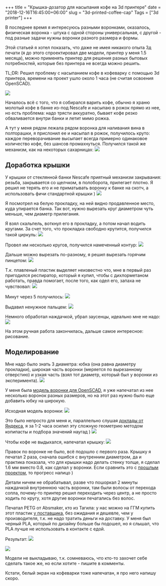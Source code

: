 +++
title = "Крышка-дозатор для насыпания кофе на 3d принтере"
date = "2018-12-16T16:45:00+06:00"
slug = "3d-printed-coffee-cap"
Tags = ["3d printer"]
+++

В последнее время я интересуюсь разными воронками, оказалось, физическая воронка - штука с одной стороны универсальная, с другой - под разные задачи нужны воронки разного размера и формы.

Этой статьей я хотел показать, что даже не имея никакого опыта 3д печати (я до этого спроектировал две модели, принтер у меня 1.5 месяца), можно применять принтер для решения разных бытовых потребностей, которые без принтера не всегда можно решить.

TL;DR: Решил проблему с насыпанием кофе в кофеварку с помощью 3d принтера, времени на проект ушло около 1 часа (не считая освоения OpenSCAD).

<img itemprop="image" src="https://lh3.googleusercontent.com/8AHAl0xgWUvr359m_eFOmpWy2HBtXnSL2vP1_VC7UI0abjlHIezz8lsqeiVfWnO6GRsHEJwQjua7ZZgWsKvQpHWNtLf3JGfZVnqZ2sTC5BMW_VazxPRl--pGuhGQkmW3LKtAwwUUTGjRyVUsxGjpZsEvKmi9SoMtxgBq-pD-el-5122_B51HQ4225bZ8QEbblK1KdSfnmfyNjRVefvWe5FC_N3ybzdMIBJLmQRtCWii0-hGL5hERvS2sz1xPCITIlGcaaDgDovghUXb4fi1H2DC8J9lDUliV56wPNVzE-xpeQVtb4IvRXi25lqwbp8B_s13yObqot-i2qwx5sV8EBt90fXf8spe7k_RfW79_Tefe9c8M1bq5uGTPmbPKCAXaUnWHHnmqllbp3H39HBF3IHN_M2brgcgiE_OhJlGsSLRcoe1pvAJNeQL2ANHLL72XWkDXolvgF3wU6TFDG9Ycmfo6kn_r7XJdb9M3CoSQZNE-X0Z_66TWHVcDxmRCGKo7hcbduIyg04__ditwSy3o-ogviGfYSVG_HkSqyE5dEzv8d9FUR--9CkME8B7FRz4kpA2KCi-viEFqoakG0RpfFiRez8qcKPEEJqLFwbIVq-ULQgT6BhuGaQBcXrOWu8pG_KUi370M6V_AeyQr4miIUYDhdT9Earhi_cTKSBvbusjAV1bGgGGhnL0UoOR8Oo1HLEzUdm71B4YZlNNKaA=w1474-h1106-no" />
<!--more-->

Началось всё с того, что я собирался варить кофе, обычно я храню молотый кофе в банке из-под Nescafe и насыпаю в рожок прямо из нее, но есть проблема: надо трясти аккуратно, бывает кофе резко обваливается внутри банки и летит мимо рожка.

А тут у меня рядом лежала рядом воронка для наливания вина в полторашки, я прислонил ее и насыпал в рожок, получилось круто: каждое переворачивание высыпает всегда примерно одинаковое количество кофе, без шансов промахнуться. Получился такой же механизм, как на некоторых сахарницах:
<img src="https://lh3.googleusercontent.com/TnNLxwIkDM3zPWr8Niaj0bWUSkRy-o1PxZlKfVEKmNeAM0xQzKpIFUlw5_Pb7kHZ49gl_x9QxWgZ_78_sg1ZSDGl8O-UjCGGWqW1R1xVJgxVAKRxA1NSE7PCt8JMW0BFI3C8COqVdtkt50ECaXpN1l8mNRn_eRfN1KVWzAwrCSgzcaFZJ2elKDyxydXu8uANsZjwWQaMRmNLKJtQMWjSR6VyGH2RLKBEfuDCExSlfpoV8qZpGvvCfJz1b2NQBHtyjC28IGti_ssyAK_LX7NO4dQht-CUk4Uh2YY2Hrku4Yk12koah14U6ZyOLlRwOwNhOql84K4oRzJ2caKO3WcbTpQ1M4mSrTK6MUjzhIS7jZ6uRCb0osuRNpG9wAAVcmc6LfD7H522JqkAZ1eH2a9XA3FCE2cruJk0Ck0uLBigZrc51i6hMt9-maOtCCpNUYzbOVi_qyZB-jE5Vch_qhzRmfQln-Pn5ISwlV2HFZDu-c7HvxoDnXxjQ9VNXXktz-2Kzz9uOmRcNUSVIbQB3GzcZYaHov9QrNKIgLk3qlxeTrDXtQpbNS3SK5anrKd4jn9sOuzkQXtFH2JZpx3H9YTHtpzZxXGDhYOUDVY579MpLKEW2e9ohs_H5xrIiizb2XsE3nUd8ABg-wQ2KOz0d92I4QBreHULyfX8BIpwMVpYD9TBIS3PREVNbSqnpnWY5zS9H3M-yc-ON_1cwCyROw=s1334-no"/>


## Доработка крышки

У крышки от стеклянной банки Nescafe приятный механизм закрывания: резьба, закрывается со щелчком, в полоборота, прилегает плотно.
Я решил не терять его и не приматывать воронку к банке на скотч, а использовать фичи стандартной крышки )
<img src="https://lh3.googleusercontent.com/WTt8iBxds_RuYN_7kNCrym2f0h-0P1xT_LBcpdPPUbtnuxG1uMC64utpId1Kgc6PusgWpJhTJGx7Q1IHdV8VLTA667pdpFomacaB086deuE9DhcPylze__EP9C_rkk8hrw6pU6Oj86SvAdbMlg6OvUE_L5FMpNHEraPyDalUu0llLYyyYbhGz54lbJMAvkl8S_y9Yr5pt4mVNGf-Htf63s5vCJTbNb8SPahY2k7Tpzuzd0QSQmvjedKPUxQu5tsZf_wrSaiM0rg1XdSnamxE2SWeJgMEnMTyensawDE2-MmcPascsFkQjU7WDw_xV5l2rmK0vTH3sZVHHYPjzVnMcEgWhYcGwpm089zYD4JLMkW-lbPYu_6lxOK9MVut5F6Au0tUpM_zjj9t-fVSJSBTxiOTxZgIhsCB-TIMYSoWe4ALOz5DzG5CaYpODbcxK0zRIWuGMYky79eWlKQfBjomp8ifux5mfz39_2BLMeosGqvyTlP7M27M60miJ40xByGLV_dq2hnGzsgH3FJ2lEKTdznVzJlS5L-OraYF7KTEmV4rA1xKJj7m39ldrmJ9zdoMCTVHL0EqWCZWaiJeYEIp2ipleuEc-rvwAm5PfuEH5MCTnVkMq5a9BeM-DfN6IRY1wqjOeJaSgMClvkgdT8RmdzGEojagEItQy_dvJ3n-HpFQMfxyUR6PGZ-sZkHCelu22hv_fYqnMmN53SawHw=w1001-h1334-no"/>

Я посмотрел на белую прокладку, на ней видно продавленное место, куда упирается банка. Так вот, нужно вырезать круг диаметром чуть меньше, чем диаметр прилегания.

Я взял скальпель, воткнул его в прокладку, а потом начал водить кругами. За счет того, что прокладка свободно крутится, получился такой циркуль:
<img src="https://lh3.googleusercontent.com/PSC7jgLUFQOXvnKBRZpgaY5QLIfTgA3_1mRTt6J2jVkadUnfhLE5NxaSP6IcPp2YI8a8JfDusfuRUV6xVmSU3lcl9XilmIqqx-1MbWmVH1_rVR9WQMHqw7CMDiDxGxFL60iEoGYKK25SaH5Bl2f6QIZdXGNOq4GoLss35kXS5HFjL4WSK9MOwrCP1rVkWlKejC6NPqZBVb4FhfoiYSYzd9DJoIWFdNzR7PIa_JVdDu2Ar5DE-IBy21oRdbaVdcmWf-F2Md5MRXGGxIRFYwBechHMbzeB_1irJQ2IJgblZnsytMwHH-XfVfloCEUBkQ_s6JAcZrzHCJu7mEqCxSaJuMYu3FYDpfIAwDGz_UqUg5B_Vp5RdlNkSTh_mSBo2mEvokRTRWBj7lOE2nkoFTx9-DZl4709YEuvf38bdJ-x4uBlTsC1QHmUkS0IUMcZL4fVCkHVXz06ca1JmalNBhVcudz2WuEqon8pqzKdlmi5SkY6WWKO-MBFx3Gxo2XeM2VXWQH8hKrhquG-JLqmX8aeLYKhOvPm0icArnnNY-LuFao8lD3F8y6FgY-ek4yEEyCnE0o-xdveB8-aBI4kHWuKJn0B2_m3cKS__FwaP3PyThzeUypT2GWGtM8h49owse8Keyx3fwbPdlJbWloiQ9ebvDUMzsYIa9ZYqHHRW7-eqS7dX3iwsS-uPPb0pGPFTJnLTK2FS_eLJJFVJFU29A=w1001-h1334-no"/>

Провел им несколько кругов, получился намеченный контур:
<img src="https://lh3.googleusercontent.com/GurU933XGXeH_yt-v2-2pFclQov16aOj52g7mzzpg2rYFGmoEdTkjHqvTx_NXSo7WyU6ZeP-KlhmuWfTJnD7Sm0qayZuugONKrjVkhbztXP9a62Kwerv9r5YmOfHKC_yhpjeBhR-ePYYtAE7nffMhYM6Hx0NLG4NCLz9bpSL7MJla0i6I5GYL7XAR47soTbURhiK_vJMT6Vpj79hUzm6VeJdutzjKiaU63cxTZADGmi6V_99jyMHQhjFYWf1SRhFA4Dg8-Px9Xi0Gym4Z1U88gyY8ZZMLM4tNRFflPEuczX5jfhzin5FTCbuOc3RqaovzsWeZxfxnfxBh4QhubFrRKLalCfcfwsn-KGLLES__nhBbNk3N9m9NgCoGRZwh55zNPp0wDWhswPANgyJamrHgNp3jwZaUrze8-La7__GWmXNoff0sPi-6Du_oYwyCDsz-5xQj2pyvZQVYbo2i4E4t7A4A3mnn9KdrOoIslXLouAsh_fiVi-eRnKFhd4KpzHZf2KEO7gUdaaTYfgyo45FwuURUYBg28cnQCZ7uOYk2dHEShjKnXd26FfbMdY7bmlEgacTkCRZxo2_XID8a6i5sL-ARKUgcLFWM-SsHSaOhYkWYzXFHVvFA39AeQX5MqF7jZaOKslNPl34S6fLUQ3X3ipR3P5I15B-mTula8bju8YEeDqkMPpssJK-HyoTzJYspQ6G7v2fwMwB9QaXmA=w1001-h1334-no"/>

Дальше можно вырезать по-разному, я решил вырезать горячим пинцетом:
<img src="https://lh3.googleusercontent.com/NzokTsS0b05MNicQkvcSzcMooOLLZOtt5MnYdtyJVUMC6cZgVtDNSmDqvSOW586RB2j1my8vX_6vanta_nuIC41wM-ReJm7_aM_qY56GKBDBdR3WpGMtAnEfryJ1TJ4uEK-1ERqpRQeTfvVVGM80H-LE_qpmEA6Z5fd3bcWKwPthAr0swMWhg38JbCAU5TMGv2igR0VWff7IUgGc1KyNDRIRdTxKgT6Lcvrm9o9uZRm8iuCtNRQRUPSlj38dvTcB-izdGG7Q5eoWY6oZ70d6C_z4eJ4t957Wmm3zYHHKHUoncJglePvjx_v5dD_iOErKnfChdVGkDz_p-UIZqo5FIOhEvUG3f-8I3Af_A-2mUlRK3dE20JInB1RaxUAZ5FSlKhAZLa9TCqR1AdVTAoUysQmwAZgRgIxWmLLAbCMMRcsF3PqO5E_663XbJ8mseGy98TdDnQHATMEQPFbUiJoWpMdMvE5JJ6u-E3ZBiQJjLdPEx2NRYi-Tp47IGWAkBUh_rw7QHjGuh4vo_BfbDimxNWSGyszvx9sKx0e3HId7uzcpS4jr-_7wOBUkCQaxmowc9ph7oebtOieaMiIgjXhbn6mVfCJydRctTByx4dm0QgOn4ohK1180tfWpeg8mm6BootGB1eLFZrYfFIYn9NnVHlKzQQYbEUA-T4su_q0Xm-Ch6sYo12Cnd73i5tVuycU_b470PeMa2J5P2f2P5Q=w1474-h1106-no"/>

Т.к. плавленый пластик выделяет неизвестно что, мне в первый раз пригодился респиратор, который я купил, чтобы с дихлорметаном работать, правда помогает, после того, как одел его, запаха не чувствовал:
<img src="https://lh3.googleusercontent.com/UO9eMMLDoF96wNFhhgt52mgFO9SpoQ5dlm2v0XXpgZRydnq0-VfILVCLWeyIR6qwJOE9tLOtTzQWdK7kQphXitC35EPJBw-7Wd9Q5pyJOKpztQRZTML5unOJ_Kf1EwBNePFqzM-JiIjYJphiNg1wqRr5OV1VfaC5_vQmMvhvgRumwjeKU98gycdjjwi7ma88ot2pByWztIiPZC9MaFoNRp05-zRjjBPvNAadI_3Mmusji71Almz2TpFxVB5gwXsbPgXGszDu43vg4cfVKGIPMdgywEYC9Vyp3p3u63yToKwElHkCcQ5FN-YyD7M2UcgQQLcIPNqVcIw6GXkqLS2lxOs86Iy0IkHITBe9GljEWIIrM8bJ6TlQaeAoEtphw0ItPgQYdTqFu5IG2d-h-as9bg9hIrEfvTFKI1qVbv4bmFNFRLrPZUeNx0Mgqyt8S3VNSxjw9yYEckOraAeS96iInSUhuKgq_aGAEWKnO9I0EHD6F5iy3XYeXjJYuYO9BgvrBsv06z5Za6kufsUjUuwIeemQ0ELnmM9qEmaBXxgJMxgRUE8DSRscirXQY7lhvsFSMV9dQk9Md1ZqTndfY9j1EU0dhzfOLAUlChvfYoFHE8gRIvOxjRSGXJ8ffeYw-4clJcyJXHT5DYJfkV1DZL82QjyoeOs22VEBsgXrSSz0coWBJroeu67QApQf4PSE6qa1SyhqiVso1IrUayO5jA=w999-h1334-no"/>

Минут через 5 получилось:
<img src="https://lh3.googleusercontent.com/LECYPtsoa-taE7s8lHZvUP8rc-Z_ltPipzGYDPeBeMzxLOrONsVflKeXGELhAe-9IKfsGfExjkhHjrR0PGqpjQTCMAX0fce6GBcPEJo-cxIVG70u6YBz5bolrbYlAMz7y1BVYgseb8BT_mYNL8y5zOSeKFzEvpChYGEMu0Dy6bWpUF6flnQXwkpllyUB7DZafGXMXA1TyDhMCH_2IdQ7LSuFWpsdwXmvfJfghA2vvPH-USj7c-TWL4ekCFxnBdKxevxhXs9tmknP63g6IBPRSKfc_Q_Uyt1-19OXEcGfxNp-jobK5FJfXtvtNWcDdQaMBiWw9KIZ8yWiDyFQMF6W5Hh2yyKioF62noTPibiQzJ-Lb1AkwajFSaTDS4HYGDL2Ilv09VPJYIlUuRQayhn8GX2IPorOUjMI8fN0s_sBil3t5HfsVNa0BPMYCApK_bAPa25PwvDCmRixjlg6H1wc9J3VbPTwpUdHMJuPtgbo7unv4Pb9ygjel34Bu3MU2Iv6OZIlwdrtPiLwoynRwIVSDgIQ-ByLVMjpXgyZPmYTCCLBBU7mlD0BxXYHsO7ekl9Ldb-RQ_7GY9hkuuccbQ3MmuLsm_d2c0e4xb6LEYqwKZenb4sbKjY6QIh9DP2VIl6MS74tYD_nmBMvQTt-z7GlBSHpJ7iNalmebf45PZOI4dEiPApVLlQOURBoDKvxO4rD_uzdOFSVXx_o0UeBQQ=w1474-h1106-no"/>

Выдавил ненужное пальцем:
<img src="https://lh3.googleusercontent.com/0F2xsPKEErWDSGUnbY1_ZAX10V8Ae8AT36sqJH3dullZ6B2atyXRU1QmRqh6t80Tdo14S5dn7keqoIdaJRzopPSOi_jfIQdRHs9zLLlT7ygRV__VcEz0zi35N7_eTyaDqvFm4RfcpS_Mdbq1SQjtl9gfVRUtz94FYWnrq5i06nOeP6RUf_8WeE2UhD1mOG4UHcAu7UWbUR_R2h3CM3WmdWBiJzFWkqiTSTJw2LDKGHPDbZ5WGieTMxII14trCuGcu4PLn8p_wbuYX-4Giuj-oXZrOB8zM5aX4NZY87DM0UcNdREdAzuLWp9I4l8GTAw2im1f7BiqwO0kaWuGofbea3XqGpX4sc9jlPEIjqstIAei41oFetfuAPERhCJpBuufQG--0pdkeOU06Spmp4DEZ23UVauow5fNZBycuYvqUEZVY7p8upB0G_9_6Vxp4Ltyb9INn6lUvhEi2V5MXtcbqUN8E9ZoQVGLRFEkw9agCkGw34WWzzphMaQ9E8SW06LthaKzshkMBwYTbkf_7qGWmdRdHr16iycU56ZA99q-krwBshFrcBjd30C8WmtL_-Z0WQcnoIFREDmQJzMhA4TBz7dwJ0f0Yl11ghgk3Ij5UoP_pLYqZqMmP28Smw4lY9Ez3UDjxNwA0pyz4v8INzAXJYCB=w1474-h1106-no"/>

Немного обработал наждачкой, убрал заусенцы, идеально мне не надо:
<img src="https://lh3.googleusercontent.com/VWKDd_9OtrXFKkIgljSqqxwGMBQD7FvxpeawR8N4af7p7mgg5U1BK_ynl4F-r5pI1Hyu1CWFUcGfZtUJlEaHwEpNZELcLawyFKq_xFYPrXaFOkAgi9om04tSMpYM7fUmvxK1lfI2rnQzfAaIUztBVmIEYhF227XkDP-Gt3cKDI3KLko5HHfkUBdGsagoMnouUzqIvttYNLPZMO3Guvf5Xb2IanwkIe75LMMAh_LFrQ_Y3psvBWMceJHFUGWQqBESwBjRImIiVkMc0dHAtfDJjbwlLMHeGjhfxMmJIAdMi_1XmQn8-NvDBrE6BU6Y1-VJfU4zX9zdhffbEq-rV2RDEem7oFA6dN2lkgyTK18q3AoQ7qR2hO0X1cTmIdEp33bZ5ZXjQBMAyEHUn_YbANd4weZ5IkI-nuXOmVzyyii2QclJY4xGw8InXT3J2CaO_Eli1H6kH_8b4L7Xg7RnycA_4UWlQu0zsgqIQ1mjNd_kkP-RDAmSd1xybutVQXpCVluUpeMmVSCxn1ufZLRmfvo7sNDe7aKwZqsBVD7kcg47Av6swgH1ift8Qm5RnN_lL4Kipp_YDMLc4lGKZdlXIe5N6aUhOoXQcQuv6bu9sKm6kvH0s62AU_320uBvVKEMKiwVORdfwTfL7MpjZ3GJEZpfXbVg1jPFv1voDQx07auG6u5VAzRh0-A_8XP6m9DyEaiCU3BmDsgJwFwFZCLgTQ=w1001-h1334-no"/>

На этом ручная работа закончилась, дальше самое интересное: рисование.

## Моделирование

Мне надо было знать 3 диаметра: юбка (она равна диаметру прокладки), широкая часть воронки (меряется по вырезанному отверстию) и узкая часть (взял тот диаметр, который был у воронки из эксперимента).
<img src="https://lh3.googleusercontent.com/JwNWuIMcXbYVPQPBDS4flSZTNiiRfsuGcwn-e4957lb1uPxLOer-NaAaHpC-RUjDTkJmDBnN61dk7c212nM2XeUn3DGh6RISkb19Dtzw5TtG3LFPcsMw2NkTWLc6y-cBIUmi6f4HefVhrZ2SZwC9btT2MKqOiMLpkpWsPk9k4ekUizvWhhgsXa_oTr5PwyB7s6_a1oxCxjW28-weA_u9wtX1r5pb4uFwK-0JyRuhZkLxKj_g-Ra1VxcC0_-orM_H1CT-UxgvvFmmGldkBNpOUtApUY_-ZSugzansmBudvELGYKLOfq7ONUHq7wrTp0egEkqON1bb_C8tEw2RNKpEFNrGwdindn2xl7kznT20NQlSGtXaOQQrGqwHjLlA5EP5rOtsjBpla0onCMJCQq8O6SZC6e08YithYjgkKGwPwlbqPOk5prA2IQzev_8RZtnofzvBzQsroPLXHvtSxEEG1piyB3zmKeiXigFk1ftzNtWN6WGYUoGpL7DRUnnXQrfH39RNFrp9U5UoCWvepChLszPXelfGBkM6GlVIjICoP0V68Yvr7261BBeO4WF1LujULqWxtzyqRUFcPrq0SV-R1JmITcyC3Z6870kpj9aHcqF9nRfU_Rf_KytaisHZMyfb9fNVVvYVC5E_4Kg3n9viABSKaSBbxK_JNCGrxp_3LCKfgu0GvSGYK3-Y7Lpk4kQAQLxbS8Kj58YHfwFxeg=w1474-h1106-no"/>

У меня была [модель воронки для OpenSCAD](https://www.thingiverse.com/thing:3135666),
я уже напечатал из нее несколько воронок разных размеров, но на этот раз нужно было еще добавить юбку на широкую.

Исходная модель воронки:
<img src="https://lh3.googleusercontent.com/tOFelS_AA9SDIyIecdhakNFlRdCL2Rw3c9Uhayk4I_ZEUX--0Ai9L0cZlNwvIgew7BvQp-gzHAOpmHs9cONXHBL2dQsqLztr5aV-msQ7kMTN11_COuiQ0EIPqhUNfGhxAbn9aGmrTIwZjQ_Schd76ie8NnKSnoFgKyiJFd8Gkdd_s8ihVjtAv4HFf7fINLSLVq7UWrG7BpZICtoNd7DDQTypDhsMJxNUrybAWgr07he7X8sLUxFBo3h0iV6P9ff6MLoCXnQ91wFo0ZlPbKdMXKXm_5Np7EE2jHW2sc21H8z_qqsqBLyCZNfHyDVqc0De9910MvFnWYHguFctGMmQbZJ_vbaT3CMIMix5PPm9G0RRYGx1-p4xatdnu0FktsUN8nUOqqZtfjnxuM_k2IqmjZ1bwe1FOa0Q5sS5Fm-LkhnxrihHxu3axE52NfjRZvoXkIsZvVDqWwoVO65y4sfepVaU8gjyWpYEPKFqecnXX895eFamvaolXADgI03yiJa9gE4JI8HKYU50HoA8iKSDbMWKd13PlEpG-Oana6ziNjy6efs_opeubqa7nNe3chY9bgm8_TVllXoqMTbggErC0R_zIooruQnattdVGS-GGD1gUsGQVm8O__tVXOKhd6e3bJ6ZvluFjWM6J6vFx_sESsfoqkfGD8i3U86y7nFT5htvj3uckJSX5omjzH7gIR9ruLdZa0eHdgj-aXlXpQ=w1151-h1334-no"/>

Это было непросто для меня и, параллельно слушая [доклады от Яндекса](https://www.youtube.com/watch?v=RTIrrvF1VUA), я за 1-2 часа осилил эту сложную геометрию методом копипасты и подбора значений наугад )
<img src="https://lh3.googleusercontent.com/nF7yWXTPhKAtsG-M2KlGQl3lo5DQdeTRatUJJmm-9LvA_49rEwT96Zd1o5b6W0dUhmsN4eL7VrBtaRSBEpCQmM9JfdmzxU43DsrLNEMTfXS7MY_85n3F7YTbACU4_DMpABbuayTBYntXHFp5rp6HUpAmyxPe5pQ_-WBMHwzOQ-nT6ftF8VuDIWJwBpybNZsIDyFzNRWVmB0owND8SBsmL_tu9Z3idiTmfyE-0YbyhB9myRAh4q3YbI0PxNYLM1PfwLTHEzHl0bkEDfhTBeV9sqeg3Ke4Q4nx4cX0-ut_RSdu43_b9rNRXIdkZwnBZnR1HK_mtcKfdENFKb1syfmi_lvsLygGpsAerMh12hCYrbEQ2aYvze6sL0Fh87Oe_nUZGaPdU3xWa0caywxjVi-kAPM0RNNIO2CHPWiVY-ny7aNS7v-Fv494C37BZW8eQH9_vWIDTUofqJalT5EiIbbkGfsTgpHdN-NOmVpzcNovglacmhCSufvn_Z0OdfiyMNACfHTZ08S3nqqPp9XZbyrYrkHTY988-GsuvNpYy-KyuP6NLfKmzwHh9dYXkAwXWCKiY5vWNZUBHaNU9q0j_B9nyGMNkEmXEPunhu2UA9ksgs9OpegkZxdWLo_JiK_JAmjmL74HHtNy7tsiNkaJE8XLMFS9jzphF_itQHjxaYyKGwIXUeDIn32HIsAaYeVy4szm2Qdy7eIxQbD18Sof1Q=w1150-h1334-no"/>

Чтобы кофе не выдыхался, напечатал крышку:
<img src="https://lh3.googleusercontent.com/Je4Uvd9shYnvDXfT3HL3KImg1YmQtuvUiWM-UGN79PkOyyHvzTR0rZPSAfP3rx1Iw0_uEkZOXnUqmADgd-yuqiPXQnNpEtTMmEcFbwd1VF6Go5QojD2f8lYU-sdORS3IKjSyi_T5kZJk7Z7_dv84DRzyGoGIsovV8Z1zWNUoVBzBrw-2c4SkPzTh2zlOB-ftUTeO4tSQcrubB5XI6fByHFCWr49ovF_ktXpt7jg8QS9EdJ9vlXCqYT7d2wY-v4J_3Vg_KnJrw7yGTOxNGpkQu5DUzYJ010SkgBz3nBzOYzxBj9y09ocR9RO4c6wXGQjXHfLfe2VDmeVColOiAKcjTYCDoP92YFdxdSUO9opsl4SPFyo2SCA4dVvjK4DdnqF38UIUZMK_ueOQjowvxQMCEiu2c5uVqVxNGROtFcXEaSkxLDMzgjXseZEH4fadkGgluuKV4f5mZAEIl22E0dciU_O7gmRRFzBl4hRd9zvZhrrNV9U7NUhI-Dn22XRw7CHrRYzfprMm3kZLpCccI4Z5LK1cgmd2_cb5gP4NnAiAUJFzyfkx3uCauThqcpdCDVFvOdWNU3bg8pmHWgHTx-0ujRaG31-SHIVehfEVmPwOFntBf8pqg1zfrrsC44z0-ce4tXHndMl-gnEXaVvBV84ekjhfcCvPMDqzGfE7fj2TG0az4f5EphCT5JeRNSsIkahyQg165DxQ4yqVOWf16Q=w1150-h1334-no"/>

Правок по воронке не было, всё подошло с первого раза. Крышку я печатал 2 раза, сначала ошибся с внутренним диаметром, да и практика показала, что для крышки надо делать стенку толще, я сделал 1.6 мм вместо 0.8, как сделал у воронки. Если сравнить это с [прошлым проектом](/blog/2018/11/07/3d-printed-expandable-tea-box/), то прогресс налицо )

Детали ничем не обрабатывал, разве что пошоркал 2 минуты наждачкой внутреннюю часть воронки, там были волосы от перехода сопла, почему-то принтер решил переходить через центр, а не просто ходить по кругу, хотя другие воронки печатались без волос.

Печатал PETG от Absmaker, кто из Тагила: у нас можно на ГГМ купить этот пластик [у поставщика](https://vk.com/api_3d_print), без ожидания и дешевле, чем у производителя, т.к. не надо тратить деньги на доставку. У меня был черный PLA, который по дизайну больше бы подошел, но я слышал, что PLA лучше не использовать в контакте с едой.

Результат:
<img src="https://lh3.googleusercontent.com/OOFUfvjcmqO0uZwWxnE8PTcFc3-5mYOzEVMq5Su1GQlDylUZneEwCQ5cZFhfHzonOkUV6KUWfrE8oXfoHF-1DEf_GVImAQcHCdOLoY_N1BYgLKIKdMTIGMvXPx7iyTMPj-oFdqXRbBnn5wR8gLOIDMrRiSzjb-xXUeWCHMg0iEW9HvEprOKVgxPHj7G_XIgbkvgETgsV7K5Vbi0wlrjkTAgVgt0ZlD9rGuRZukgFAznMnfkeZaJEZi-pudcYQM65r5DKTnWYX8JYrPwE5v75ob_aqQQ92MHAup2UH0U316TgrduwI2wUp5nxF5VTo5g2yxyu3vG03T0iz6tkQxNhi9-TG6V2HEGjpGwFAB3T4m2M2AnyDJuO_VCMzuwReCNtbZxtgH1ljmorynTwEcri8TuBhB1tOvDPZlXjjjSF9bQ8pyQPAwWB32QBYfapdvKJzEZLmE24bxss_u1By5L83aD9uxa5lZvjumOHTZBF51ZHhYjHPj2wax-Etl2cVqvNaJLoj-oGcHfZN18xpkkvMk_1z2vrq1-jceNYLNASnmAuSGm2bDzgUcE71Mr88SFBRHvCnf1sX2bWoYReefMPuT-EFbORQkmoOH_9VuWCx4DJdbu7ic0b2_NQvbLVk1ab8jh4M_PKg4ygcQ1uJO1b_nzncr21Gv3fKK-ymbLR8MHLnf-IhNRKGqbJSHN6eM8yffSttAO4ILwUvAUHJQ=w1474-h1106-no" />

<img src="https://lh3.googleusercontent.com/FpwaWUPpu07RyuJ_NVuyqwdnHmSYkDoPHU8vVv2fNP4Nv320UG5C410HIUsteQhWor-EBbAwsqAcwjuvYLHr8kFi574XNAmPhkA36_HhINU06D5F9z_yepd5tub6pGyJzvqqIHdPRrVsXYEmwiC09Y36Dss3EEKJNnjjjixlga7KIUviSF8faBPW6Aav013ddB_aGaxF0wXsxpm6zcS_1PeawCkunrIGQJDmkPm_lsDoIObuyOr0bIpw9CAo_Jiu0fzGvvME1d7JNsYcqFEi3S2Y3fWBw_2yP6NrlP5nOLIq_KZYpWV9PRg5jEeMPBGtZnT4p23micPL1UiTAr4n-KqWUeee381A-L2nktpTZh6KrnTVJpAzsw2FxBwX0PKWiq_mHIYGydPng9Z63PGQpqsBrBgCA_Jeac5KTmgSER4Jgwlt51mi4UmI7PNA45QcWtnwN352HIZOyJ1rc31tKVtLUkALdte2nf4FEqucvDy-FGh_fCD9Z04uyeMRCsLVk4bh1OwHn2pv-OTWI8AaC1YiduF4tWP0yY0Cpy2P2aIRHsvn0iUs8v6noRfFA3HpgjkZmebidv7aD7rPkqTLP9yY6O3_aVEkvsGzX2jO576Xd5jLvIoNA6LIC16mppnNQfsMERiC_gCvxhWuWS3H96SS2GCeeqijt2Nm5dg5TxIUdMyz4h5cgIb8Ho7C7e2fycetBd0CtaRram502A=w1474-h1106-no"/>

Модели не выкладываю, т.к. сомневаюсь, что кто-то захочет себе сделать такое же, но если хотите - пишите в комменты.

Кстати, белый экран на кофеварки тоже напечатан, я про него напишу скоро.
